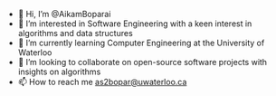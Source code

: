- 👋 Hi, I’m @AikamBoparai
- 👀 I’m interested in Software Engineering with a keen interest in algorithms and data structures
- 🌱 I’m currently learning Computer Engineering at the University of Waterloo
- 💞️ I’m looking to collaborate on open-source software projects with insights on algorithms
- 📫 How to reach me as2bopar@uwaterloo.ca

<!---
AikamBoparai/AikamBoparai is a ✨ special ✨ repository because its `README.md` (this file) appears on your GitHub profile.
You can click the Preview link to take a look at your changes.
--->
